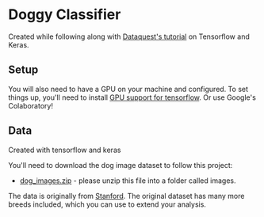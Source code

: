 # Doggy Classifier

Created while following along with [Dataquest's tutorial](https://www.youtube.com/watch?v=9xcky8jXQAM&list=PL6UJrXaOPPcEesMFPaieQJwnBvKiRH2tT&index=6) on Tensorflow and Keras.

## Setup

You will also need to have a GPU on your machine and configured. To set things up, you'll need to install [GPU support for tensorflow](https://www.tensorflow.org/install/gpu). Or use Google's Colaboratory!

## Data
Created with tensorflow and keras

You'll need to download the dog image dataset to follow this project:

* [dog_images.zip](https://drive.google.com/uc?export=download&id=1sj62C-9WKD09-8iYSeEvXmAGQoY2oFFQ) - please unzip this file into a folder called images.

The data is originally from [Stanford](http://vision.stanford.edu/aditya86/ImageNetDogs/). The original dataset has many more breeds included, which you can use to extend your analysis.
